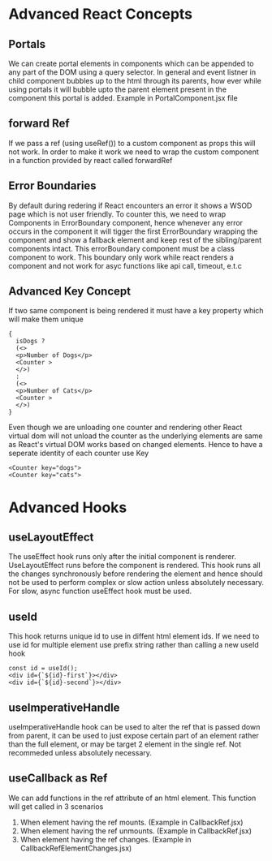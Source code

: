 # Advanced React Concepts

## Portals

We can create portal elements in components which can be appended to any part of the DOM using a query selector. In general and event listner in child component bubbles up to the html through its parents, how ever while using portals it will bubble upto the parent element present in the component this portal is added.
Example in PortalComponent.jsx file

## forward Ref

If we pass a ref (using useRef()) to a custom component as props this will not work. In order to make it work we need to wrap the custom component in a function provided by react called forwardRef

## Error Boundaries

By default during redering if React encounters an error it shows a WSOD page which is not user friendly. To counter this, we need to wrap Components in ErrorBoundary component, hence whenever any error occurs in the component it will tigger the first ErrorBoundary wrapping the component and show a fallback element and keep rest of the sibling/parent components intact.
This errorBoundary component must be a class component to work.
This boundary only work while react renders a component and not work for asyc functions like api call, timeout, e.t.c

## Advanced Key Concept

If two same component is being rendered it must have a key property which will make them unique

```JSX
{
  isDogs ?
  (<>
  <p>Number of Dogs</p>
  <Counter >
  </>)
  :
  (<>
  <p>Number of Cats</p>
  <Counter >
  </>)
}
```

Even though we are unloading one counter and rendering other React virtual dom will not unload the counter as the underlying elements are same as React's virtual DOM works based on changed elements. Hence to have a seperate identity of each counter use Key

```JSX
<Counter key="dogs">
<Counter key="cats">
```

# Advanced Hooks

## useLayoutEffect

The useEffect hook runs only after the initial component is renderer. UseLayoutEffect runs before the component is rendered. This hook runs all the changes synchronously before rendering the element and hence should not be used to perform complex or slow action unless absolutely necessary. For slow, async function useEffect hook must be used.

## useId

This hook returns unique id to use in diffent html element ids. If we need to use id for multiple element use prefix string rather than calling a new useId hook

```JSX
const id = useId();
<div id={`${id}-first`}></div>
<div id={`${id}-second`}></div>
```

## useImperativeHandle

useImperativeHandle hook can be used to alter the ref that is passed down from parent, it can be used to just expose certain part of an element rather than the full element, or may be target 2 element in the single ref. Not recommeded unless absolutely necessary.

## useCallback as Ref

We can add functions in the ref attribute of an html element. This function will get called in 3 scenarios

1. When element having the ref mounts. (Example in CallbackRef.jsx)
1. When element having the ref unmounts. (Example in CallbackRef.jsx)
1. When element having the ref changes. (Example in CallbackRefElementChanges.jsx)
